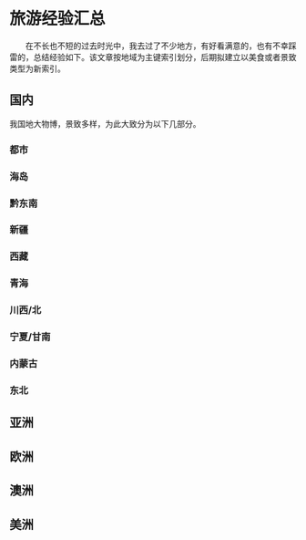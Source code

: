 # 旅游经验汇总
&emsp;&emsp;在不长也不短的过去时光中，我去过了不少地方，有好看满意的，也有不幸踩雷的，总结经验如下。该文章按地域为主键索引划分，后期拟建立以美食或者景致类型为新索引。

## 国内

我国地大物博，景致多样，为此大致分为以下几部分。

### 都市

### 海岛

### 黔东南

### 新疆

### 西藏

### 青海

### 川西/北

### 宁夏/甘南

### 内蒙古

### 东北

## 亚洲


## 欧洲


## 澳洲


## 美洲
